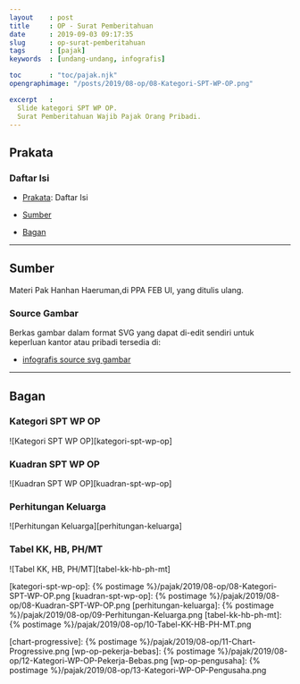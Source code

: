 ```yaml
---
layout    : post
title     : OP - Surat Pemberitahuan
date      : 2019-09-03 09:17:35
slug      : op-surat-pemberitahuan
tags      : [pajak]
keywords  : [undang-undang, infografis]

toc       : "toc/pajak.njk"
opengraphimage: "/posts/2019/08-op/08-Kategori-SPT-WP-OP.png"

excerpt   : 
  Slide kategori SPT WP OP.
  Surat Pemberitahuan Wajib Pajak Orang Pribadi.
---
```


<a name="prakata"></a>

## Prakata

### Daftar Isi

* [Prakata](#prakata): Daftar Isi

* [Sumber](#sumber)

* [Bagan](#bagan)

-- -- --

<a name="sumber"></a>

## Sumber

Materi Pak Hanhan Haeruman,di PPA FEB UI, yang ditulis ulang.

### Source Gambar

Berkas gambar dalam format SVG yang dapat di-edit sendiri
untuk keperluan kantor atau pribadi tersedia di:

* [infografis source svg gambar][github-orang-pribadi]

-- -- --

<a name="bagan"></a>

## Bagan

### Kategori SPT WP OP

![Kategori SPT WP OP][kategori-spt-wp-op]

### Kuadran SPT WP OP

![Kuadran SPT WP OP][kuadran-spt-wp-op]

### Perhitungan Keluarga

![Perhitungan Keluarga][perhitungan-keluarga]

### Tabel KK, HB, PH/MT

![Tabel KK, HB, PH/MT][tabel-kk-hb-ph-mt]

[//]: <> ( -- -- -- links below -- -- -- )

[kategori-spt-wp-op]:   {% postimage %}/pajak/2019/08-op/08-Kategori-SPT-WP-OP.png
[kuadran-spt-wp-op]:    {% postimage %}/pajak/2019/08-op/08-Kuadran-SPT-WP-OP.png
[perhitungan-keluarga]: {% postimage %}/pajak/2019/08-op/09-Perhitungan-Keluarga.png
[tabel-kk-hb-ph-mt]:    {% postimage %}/pajak/2019/08-op/10-Tabel-KK-HB-PH-MT.png

[github-orang-pribadi]:  https://github.com/epsi-rns/belajar-pajak/tree/master/02-OP/svg


[chart-progressive]:    {% postimage %}/pajak/2019/08-op/11-Chart-Progressive.png
[wp-op-pekerja-bebas]:  {% postimage %}/pajak/2019/08-op/12-Kategori-WP-OP-Pekerja-Bebas.png
[wp-op-pengusaha]:      {% postimage %}/pajak/2019/08-op/13-Kategori-WP-OP-Pengusaha.png

